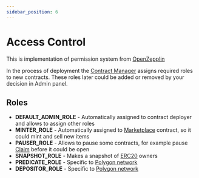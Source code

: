 ```yaml
---
sidebar_position: 6
---
```


# Access Control

This is implementation of permission system from [OpenZepplin](https://docs.openzeppelin.com/contracts/4.x/access-control#role-based-access-control)

In the process of deployment the [Contract Manager](/docs/admin-panel/misc/contract-manager/) assigns required roles to new contracts.
These roles later could be added or removed by your decision in Admin panel.

## Roles

- **DEFAULT_ADMIN_ROLE** - Automatically assigned to contract deployer and allows to assign other roles
- **MINTER_ROLE** - Automatically assigned to [Marketplace](/docs/category/marketplace/) contract, so it could mint and sell new items
- **PAUSER_ROLE** - Allows to pause some contracts, for example pause [Claim](/docs/admin-panel/mechanics/claim/) before it could be open
- **SNAPSHOT_ROLE** - Makes a snapshot of [ERC20](/docs/admin-panel/hierarchy/ERC20/token/) owners
- **PREDICATE_ROLE** - Specific to [Polygon network](https://docs.polygon.technology/docs/develop/ethereum-polygon/mintable-assets/)
- **DEPOSITOR_ROLE** - Specific to [Polygon network](https://docs.polygon.technology/docs/develop/ethereum-polygon/mintable-assets/)
